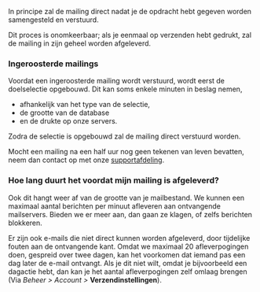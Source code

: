 In principe zal de mailing direct nadat je de opdracht hebt gegeven
worden samengesteld en verstuurd.

Dit proces is onomkeerbaar; als je eenmaal op verzenden hebt gedrukt,
zal de mailing in zijn geheel worden afgeleverd.

### Ingeroosterde mailings

Voordat een ingeroosterde mailing wordt verstuurd, wordt eerst de
doelselectie opgebouwd. Dit kan soms enkele minuten in beslag nemen,

-   afhankelijk van het type van de selectie,
-   de grootte van de database
-   en de drukte op onze servers.

Zodra de selectie is opgebouwd zal de mailing direct verstuurd worden.

Mocht een mailing na een half uur nog geen tekenen van leven bevatten,
neem dan contact op met onze
[supportafdeling](mailto:support@copernica.com).

### Hoe lang duurt het voordat mijn mailing is afgeleverd?

Ook dit hangt weer af van de grootte van je mailbestand. We kunnen een
maximaal aantal berichten per minuut afleveren aan ontvangende
mailservers. Bieden we er meer aan, dan gaan ze klagen, of zelfs
berichten blokkeren.

Er zijn ook e-mails die niet direct kunnen worden afgeleverd, door
tijdelijke fouten aan de ontvangende kant. Omdat we maximaal 20
afleverpogingen doen, gespreid over twee dagen, kan het voorkomen dat
iemand pas een dag later de e-mail ontvangt. Als je dit niet wilt, omdat
je bijvoorbeeld een dagactie hebt, dan kan je het aantal afleverpogingen
zelf omlaag brengen (Via *Beheer \> Account \>*
**Verzendinstellingen**).
